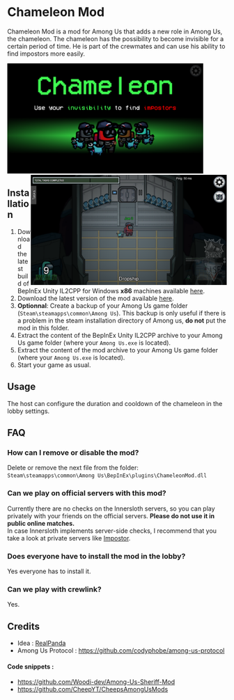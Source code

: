 # Chameleon Mod

Chameleon Mod is a mod for Among Us that adds a new role in Among Us, the chameleon. The chameleon has the possibility to become invisible for a certain period of time. He is part of the crewmates and can use his ability to find impostors more easily.

<img src="Images/2.png" alt="Intro" width="450"><img align="right" src="Images/1.png" alt="Game" width="450">

## Installation

1. Download the latest build of BepInEx Unity IL2CPP for Windows __**x86**__ machines available [here](https://builds.bepis.io/projects/bepinex_be).
2. Download the latest version of the mod available [here](https://github.com/Wunax/Among-Us-Chameleon-Mod/releases/latest).
3. **Optionnal**: Create a backup of your Among Us game folder (`Steam\steamapps\common\Among Us`). This backup is only useful if there is a problem in the steam installation directory of Among us, **do not** put the mod in this folder.
4. Extract the content of the BepInEx Unity IL2CPP archive to your Among Us game folder (where your `Among Us.exe` is located).
5. Extract the content of the mod archive to your Among Us game folder (where your `Among Us.exe` is located).
6. Start your game as usual.

## Usage

The host can configure the duration and cooldown of the chameleon in the lobby settings.

## FAQ

### How can I remove or disable the mod?
Delete or remove the next file from the folder: `Steam\steamapps\common\Among Us\BepInEx\plugins\ChameleonMod.dll`
### Can we play on official servers with this mod?
Currently there are no checks on the Innersloth servers, so you can play privately with your friends on the official servers. **Please do not use it in public online matches.**\
In case Innersloth implements server-side checks, I recommend that you take a look at private servers like [Impostor](https://github.com/Impostor/Impostor).
### Does everyone have to install the mod in the lobby?
Yes everyone has to install it.
### Can we play with crewlink?
Yes.

## Credits

- Idea : [RealPanda](https://www.reddit.com/user/RealPonda/)
- Among Us Protocol : https://github.com/codyphobe/among-us-protocol
#### Code snippets :
- https://github.com/Woodi-dev/Among-Us-Sheriff-Mod
- https://github.com/CheepYT/CheepsAmongUsMods

